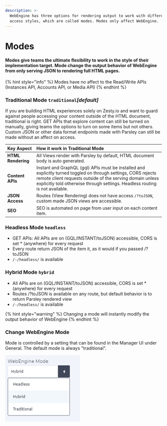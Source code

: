 ```yaml
---
description: >-
  WebEngine has three options for rendering output to work with different data
  access styles, which are called modes. Modes only affect WebEngine.
---
```


# Modes

#### Modes give teams the ultimate flexibility to work in the style of their implementation target. Mode change the output behavior of WebEngine from only serving JSON to rendering full HTML pages. 

{% hint style="info" %}
Modes have no affect to the Read/Write APIs \(Instances API, Accounts API, or Media API\)
{% endhint %}

### Traditional Mode `traditional`_\[default\]_

If you are building HTML experiences solely on Zesty.io and want to guard against people accessing your content outside of the HTML document, traditional is right. GET APIs that explore content can still be turned on manually, giving teams the options to turn on some items but not others. Custom JSON or other data format endpoints made with Parsley can still be made without an affect on access. 

| Key Aspect | How it work in Traditional Mode |
| :--- | :--- |
| **HTML Rendering** | All Views render with Parsley by default, HTML document body is auto generated. |
| **Content APIs** | Instant and GraphQL \(gql\) APIs must be installed and explicitly turned toggled on through settings, CORS rejects remote client requests outside of the serving domain unless explicitly told otherwise through settings. Headless routing is not available. |
| **JSON Access** | Routes \(View Rendering\) does not have access `/?toJSON`, custom made JSON views are accessible.  |
| **SEO**  | SEO is automated on page from user input on each content item. |

### Headless Mode  `headless`

* GET APIs: All APIs are on \(GQL/INSTANT/toJSON\) accessible, CORS is set \* \(anywhere\) for every request
* Every route return JSON of the item it, as it would if you passed /?toJSON
* `/-/headless/` is available

### Hybrid Mode `hybrid`

* All APIs are on \(GQL/INSTANT/toJSON\) accessible, CORS is set \* \(anywhere\) for every request
* Routes /?toJSON is available on any route, but default behavior is to return Parsley rendered view
* `/-/headless/` is available

{% hint style="warning" %}
Changing a mode will instantly modify the output behavior of WebEngine 
{% endhint %}

### Change WebEngine Mode

Mode is controlled by a setting that can be found in the Manager UI under General. The default mode is always "traditional". 

![Setting editable ](../../.gitbook/assets/image%20%2844%29.png)

